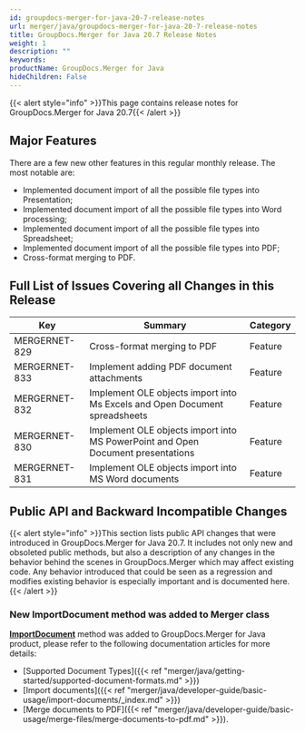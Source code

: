 ```yaml
---
id: groupdocs-merger-for-java-20-7-release-notes
url: merger/java/groupdocs-merger-for-java-20-7-release-notes
title: GroupDocs.Merger for Java 20.7 Release Notes
weight: 1
description: ""
keywords: 
productName: GroupDocs.Merger for Java
hideChildren: False
---
```

{{< alert style="info" >}}This page contains release notes for GroupDocs.Merger for Java 20.7{{< /alert >}}

## Major Features

There are a few new other features in this regular monthly release. The most notable are:

*   Implemented document import of all the possible file types into Presentation;
*   Implemented document import of all the possible file types into Word processing;
*   Implemented document import of all the possible file types into Spreadsheet;
*   Implemented document import of all the possible file types into PDF;
*   Cross-format merging to PDF.

## Full List of Issues Covering all Changes in this Release

| Key | Summary | Category |
| --- | --- | --- |
| MERGERNET-829 | Cross-format merging to PDF | Feature |
| MERGERNET-833 | Implement adding PDF document attachments | Feature |
| MERGERNET-832 | Implement OLE objects import into Ms Excels and Open Document spreadsheets | Feature |
| MERGERNET-830 | Implement OLE objects import into MS PowerPoint and Open Document presentations | Feature |
| MERGERNET-831 | Implement OLE objects import into MS Word documents | Feature |

## Public API and Backward Incompatible Changes

{{< alert style="info" >}}This section lists public API changes that were introduced in GroupDocs.Merger for Java 20.7. It includes not only new and obsoleted public methods, but also a description of any changes in the behavior behind the scenes in GroupDocs.Merger which may affect existing code. Any behavior introduced that could be seen as a regression and modifies existing behavior is especially important and is documented here.{{< /alert >}}

### New ImportDocument method was added to Merger class

**[ImportDocument](https://apireference.groupdocs.com/merger/java/com.groupdocs.merger/Merger#importDocument(com.groupdocs.merger.domain.options.interfaces.IImportDocumentOptions))** method was added to GroupDocs.Merger for Java product, please refer to the following documentation articles for more details: 

*   [Supported Document Types]({{< ref "merger/java/getting-started/supported-document-formats.md" >}})
*   [Import documents]({{< ref "merger/java/developer-guide/basic-usage/import-documents/_index.md" >}})
*   [Merge documents to PDF]({{< ref "merger/java/developer-guide/basic-usage/merge-files/merge-documents-to-pdf.md" >}}).
